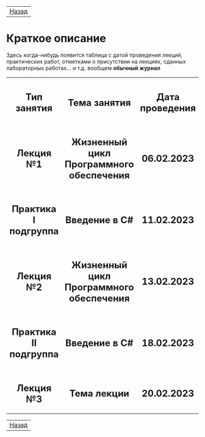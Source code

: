 <table style="width: 100%;">
    <tr>
        <td style="width: 100%;">
            <a href="../README.md">Назад</a>
        </td>
    <tr>
</table>

# Краткое описание

Здесь когда-нибудь появится таблица с датой проведения лекций, практических работ, отметками о присутствии на лекциях, сданных лабораторных работах... и т.д. вообщем **обычный журнал**

<table style="width: 100%;">
  <tr>
    <td style="text-align: center; width: 100%;">
      <h2>Тип занятия</h2>
    </td>
    <td style="text-align: center; width: 100%;">
      <h2>Тема занятия</h2>
    </td>
    <td style="text-align: center; width: 100%;">
      <h2>Дата проведения</h2>
    </td>
  </tr>

  <tr>
    <td style="text-align: center; width: 100%;">
      <h2>Лекция №1</h2>
    </td>
    <td style="text-align: center; width: 100%;">
      <h2>Жизненный цикл Программного обеспечения</h2>
    </td>
    <td style="text-align: center; width: 100%;">
      <h2>06.02.2023</h2>
    </td>
  </tr>

  <tr>
    <td style="text-align: center; width: 100%;">
      <h2>Практика I подгруппа</h2>
    </td>
    <td style="text-align: center; width: 100%;">
      <h2>Введение в C#</h2>
    </td>
    <td style="text-align: center; width: 100%;">
      <h2>11.02.2023</h2>
    </td>
  </tr>

  <tr>
    <td style="text-align: center; width: 100%;">
      <h2>Лекция №2</h2>
    </td>
    <td style="text-align: center; width: 100%;">
      <h2>Жизненный цикл Программного обеспечения</h2>
    </td>
    <td style="text-align: center; width: 100%;">
      <h2>13.02.2023</h2>
    </td>
  </tr>

  <tr>
    <td style="text-align: center; width: 100%;">
      <h2>Практика II подгруппа</h2>
    </td>
    <td style="text-align: center; width: 100%;">
      <h2>Введение в C#</h2>
    </td>
    <td style="text-align: center; width: 100%;">
      <h2>18.02.2023</h2>
    </td>
  </tr>

  <tr>
    <td style="text-align: center; width: 100%;">
      <h2>Лекция №3</h2>
    </td>
    <td style="text-align: center; width: 100%;">
      <h2>Тема лекции</h2>
    </td>
    <td style="text-align: center; width: 100%;">
      <h2>20.02.2023</h2>
    </td>
  </tr>
</table>




<table style="width: 100%;">
    <tr>
        <td style="width: 100%;">
            <a href="../README.md">Назад</a>
        </td>
    </tr>
</table>